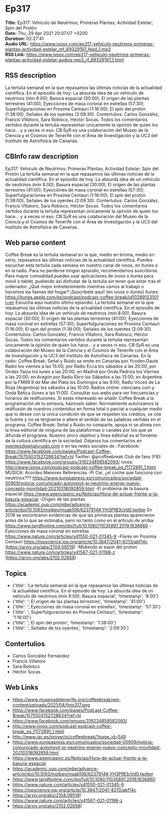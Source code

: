 # Ep317  
**Title:** Ep317: Vehículo de Neutrinos; Primeras Plantas; Actividad Estelar; Spin del Protón  
**Date:** Thu, 29 Apr 2021 20:07:07 +0200  
**Duration:** 02:27:41  
**Audio URL:** https://www.ivoox.com/ep317-vehiculo-neutrinos-primeras-plantas-actividad-estelar_mf_69329197_feed_1.mp3  
**RSS Link:** https://www.ivoox.com/ep317-vehiculo-neutrinos-primeras-plantas-actividad-estelar-audios-mp3_rf_69329197_1.html  

## RSS description
La tertulia semanal en la que repasamos las últimas noticias de la actualidad científica. En el episodio de hoy: La absurda idea de un vehículo de neutrinos (min 8:00); Basura espacial (30:00); El origen de las plantas terrestres (41:00); Eyecciones de masa coronal en estrellas (57:30); Superfulguraciones en Proxima Centauri (1:16:00); El spin del protón (1:38:00); Señales de los oyentes (2:09:30). Contertulios:  Carlos González, Francis VIllatoro, Sara Robisco, Héctor Socas. Todos los comentarios vertidos durante la tertulia representan únicamente la opinión de quien los hace... y a veces ni eso. CB:SyR es una colaboración del Museo de la Ciencia y el Cosmos de Tenerife con el Área de Investigación y la UC3 del Instituto de Astrofísica de Canarias.

## CBInfo raw description
Ep317: Vehículo de Neutrinos; Primeras Plantas; Actividad Estelar; Spin del Protón
La tertulia semanal en la que repasamos las últimas noticias de la actualidad científica. En el episodio de hoy: La absurda idea de un vehículo de neutrinos (min 8:00); Basura espacial (30:00); El origen de las plantas terrestres (41:00); Eyecciones de masa coronal en estrellas (57:30); Superfulguraciones en Proxima Centauri (1:16:00); El spin del protón (1:38:00); Señales de los oyentes (2:09:30). Contertulios:  Carlos González, Francis VIllatoro, Sara Robisco, Héctor Socas. Todos los comentarios vertidos durante la tertulia representan únicamente la opinión de quien los hace... y a veces ni eso. CB:SyR es una colaboración del Museo de la Ciencia y el Cosmos de Tenerife con el Área de Investigación y la UC3 del Instituto de Astrofísica de Canarias.


## Web parse content
Coffee Break es la tertulia semanal en la que, medio en broma, medio en serio, repasamos las últimas noticias de la actualidad científica. Puedes escuchar esta tertulia cada semana en nuestro canal de ivoox, en itunes o en la radio. Para no perderse ningún episodio, recomendamos suscribirse. Para mayor comodidad puedes usar aplicaciones de ivoox o itunes para móvil o tablet, pudiendo así disfrutar de la tertulia sin tener que estar tras el ordenador. ¿Qué mejor entretenimiento mientras vamos al trabajo o hacemos las faenas del hogar? ¡Suscríbete aquí! (en ivoox o itunes) itunes: https://itunes.apple.com/es/podcast/podcast-coffee-break/id1028912310?l=en Escucha aquí nuestro último episodio: La tertulia semanal en la que repasamos las últimas noticias de la actualidad científica. En el episodio de hoy: La absurda idea de un vehículo de neutrinos (min 8:00); Basura espacial (30:00); El origen de las plantas terrestres (41:00); Eyecciones de masa coronal en estrellas (57:30); Superfulguraciones en Proxima Centauri (1:16:00); El spin del protón (1:38:00); Señales de los oyentes (2:09:30). Contertulios: Carlos González, Francis VIllatoro, Sara Robisco, Héctor Socas. Todos los comentarios vertidos durante la tertulia representan únicamente la opinión de quien los hace… y a veces ni eso. CB:SyR es una colaboración del Museo de la Ciencia y el Cosmos de Tenerife con el Área de Investigación y la UC3 del Instituto de Astrofísica de Canarias. En la radio: Coffee Break: Señal y Ruido se emite en Canarias por Ycoden Daute Radio los viernes a las 15:00, por Radio Ecca los sábados a las 20:00, por Ondas Yaiza los lunes a las 20:00; en Madrid por Onda Pedriza los Viernes a las 20:00; en Aragón por Radio Ebro los Sábados a las 13:00; en Argentina por la FM99.9 de Mar del Plata los Domingos a las 9:00; Radio Voces de La Rioja (Argentina) los sábados a las 10:00. Radios online: cienciaes.com y Onda Bética (lunes a las 11:00). Consultar sus webs para ver frecuencias y horarios de redifusiones. Si estás interesado en añadir Coffee Break a la programación de tu emisora, háznoslo saber. Normalmente autorizamos la redifusión de nuestros contenidos en forma total o parcial a cualquier medio que lo desee con la única condición de que se respeten los créditos, se cite la fuente y no se tergiverse o altere el sentido de las palabras vertidas en el programa. Coffee Break: Señal y Ruido no comparte, apoya ni se alinea con la línea editorial de ninguna de las plataformas o canales por los que se difunda el programa. Nuestro único objetivo y línea editorial es el fomento de la cultura científica en la sociedad. Déjanos tus comentarios en oyentes@señalyruido.com o en las redes sociales de : Facebook: https://www.facebook.com/pages/Podcast-Coffee-Break/1575503152728634?ref=hl Twitter: @pcoffeebreak Club de fans (FB): https://www.facebook.com/groups/319234858582093/ ivoox: http://www.ivoox.com/podcast-podcast-coffee-break_sq_f1172891_1.html MÚSICA: Acordes Menores Referencias -Pi Car, ¿el coche que funciona con neutrinos??? https://www.europapress.es/comunicados/sociedad-00909/noticia-comunicado-automovil-pi-neutrino-energy-nuevo-concepto-movilidad-20210318092859.html -El problema de la basura espacial https://www.agenciasinc.es/Noticias/Hora-de-actuar-frente-a-la-basura-espacial -Origen de las plantas https://academic.oup.com/mbe/advance-article/doi/10.1093/molbev/msab106/6237914#.YH3PfB3cVd0.twitter En 2019 se encontraron evidencias de que las primeras plantas aparecieron antes de lo que se estimaba, pero no tanto como en el artículo de arriba: https://www.tandfonline.com/doi/full/10.1080/11035897.2019.1636860 -Eyecciones de masa coronal en estrellas https://www.nature.com/articles/s41550-021-01345-9 -Flares en Proxima Centauri https://iopscience.iop.org/article/10.3847/2041-8213/abf14c (https://arxiv.org/abs/2104.09519) -Midiendo el espín del protón https://www.nature.com/articles/s41567-021-01198-z (https://arxiv.org/abs/2102.02658)

## Topics
- {'title': 'La tertulia semanal en la que repasamos las últimas noticias de la actualidad científica. En el episodio de hoy: La absurda idea de un vehículo de neutrinos (min 8:00); Basura espacial', 'timestamp': '8:00'}
- {'title': '; El origen de las plantas terrestres', 'timestamp': '41:00'}
- {'title': '; Eyecciones de masa coronal en estrellas', 'timestamp': '57:30'}
- {'title': '; Superfulguraciones en Proxima Centauri', 'timestamp': '1:16:00'}
- {'title': '; El spin del protón', 'timestamp': '1:38:00'}
- {'title': '; Señales de los oyentes', 'timestamp': '2:09:30'}
## Contertulios
- Carlos González Fernández
- Francis Villatoro
- Sara Robisco
- Héctor Socas
## Web Links
- https://www.museosdetenerife.org/coffeebreak/wp-content/uploads/2021/04/foto317.png
- https://www.facebook.com/pages/Podcast-Coffee-Break/1575503152728634?ref=hl
- https://www.facebook.com/groups/319234858582093/
- http://www.ivoox.com/podcast-podcast-coffee-break_sq_f1172891_1.html
- http://www.iac.es/proyecto/coffeebreak/?page_id=549
- https://www.europapress.es/comunicados/sociedad-00909/noticia-comunicado-automovil-pi-neutrino-energy-nuevo-concepto-movilidad-20210318092859.html
- https://www.agenciasinc.es/Noticias/Hora-de-actuar-frente-a-la-basura-espacial
- https://academic.oup.com/mbe/advance-article/doi/10.1093/molbev/msab106/6237914#.YH3PfB3cVd0.twitter
- https://www.tandfonline.com/doi/full/10.1080/11035897.2019.1636860
- https://www.nature.com/articles/s41550-021-01345-9
- https://iopscience.iop.org/article/10.3847/2041-8213/abf14c
- https://arxiv.org/abs/2104.09519)
- https://www.nature.com/articles/s41567-021-01198-z
- https://arxiv.org/abs/2102.02658)